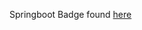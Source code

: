 Springboot Badge found [here](https://github.com/fs-eng/spring-boot-microbadge/blob/master/README.md)